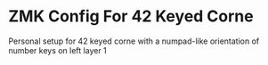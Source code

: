 # ZMK Config For 42 Keyed Corne

Personal setup for 42 keyed corne with a numpad-like orientation of number keys on left layer 1
